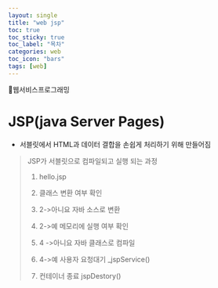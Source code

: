 ```yaml
---
layout: single
title: "web jsp"
toc: true
toc_sticky: true
toc_label: "목차"
categories: web
toc_icon: "bars"
tags: [web]
---
```


📘웹서비스프로그래밍

# JSP(java Server Pages)
- 서블릿에서 HTML과 데이터 결합을 손쉽게 처리하기 위해 만들어짐
> JSP가 서블릿으로 컴파일되고 실행 되는 과정
> 
>  1. hello.jsp
>
>  2. 클래스 변환 여부 확인
> 
>  3. 2->아니요 자바 소스로 변환
> 
>  4. 2->예 메모리에 실행 여부 확인
> 
>  5. 4 ->아니요 자바 클래스로 컴파일
> 
>  6. 4->예 사용자 요청대기 _jspService()
> 
>  7. 컨테이너 종료 jspDestory()